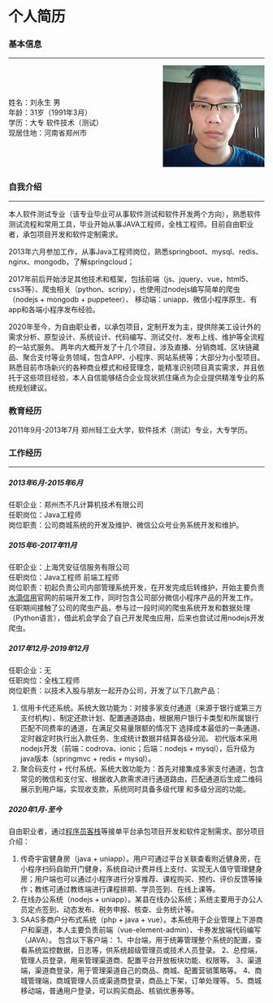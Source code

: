 # 个人简历

### 基本信息
***
<div style="display: flex; align-items: center;">
   <div style="flex: 1">
      姓名：刘永生 男<br/>
      年龄：31岁（1991年3月）<br/>
      学历：大专 软件技术（测试）<br/>
      现居住地：河南省郑州市<br/>
   </div>
   <div>
      <img src="avatar.jpg"/>
   </div>
</div>

### 自我介绍
***
本人软件测试专业（该专业毕业可从事软件测试和软件开发两个方向），熟悉软件测试流程和常用工具，毕业开始从事JAVA工程师，全栈工程师。目前自由职业者，承包项目开发和软件定制需求。

2013年六月参加工作，从事Java工程师岗位，熟悉springboot、mysql、redis、nginx、mongodb，了解springcloud；

2017年前后开始涉足其他技术和框架，包括前端（js、jquery、vue，html5、css3等）、爬虫相关（python、scripy），也使用过nodejs编写简单的爬虫（nodejs + mongodb + puppeteer）、
移动端：uniapp、微信小程序原生、有app和各端小程序发布经验。

2020年至今，为自由职业者，以承包项目，定制开发为主，提供除美工设计外的需求分析、原型设计、系统设计、代码编写、测试交付、发布上线、维护等全流程的一站式服务。
两年内大概开发了十几个项目，涉及直播、分销商城、区块链藏品、聚合支付等业务领域，包含APP、小程序、网站系统等；大部分为小型项目。
熟悉目前市场新兴的各种商业模式和经营理念，能精准识别项目真实需求，并且依托于这些项目经验，本人自信能够结合企业现状抓住痛点为企业提供精准专业的系统规划建议。

### 教育经历
2011年9月-2013年7月 郑州轻工业大学，软件技术（测试）专业，大专学历。


### 工作经历
***
##### 2013年6月-2015年6月

任职企业：郑州杰不凡计算机技术有限公司\
任职岗位：Java工程师\
岗位职责：公司商城系统的开发及维护、微信公众号业务系统开发和维护。


##### 2015年6-2017年11月

任职企业：上海凭安征信服务有限公司\
任职岗位：Java工程师 前端工程师\
岗位职责：初起负责公司内部管理系统开发，在开发完成后转维护，开始主要负责[水滴信用](https://shuidi.cn)官网的前端开发工作，同时包含公司部分微信小程序产品的开发工作。
任职期间接触了公司的爬虫产品，参与过一段时间的爬虫系统开发和数据处理（Python语言），借此机会学会了自己开发爬虫应用，后来也尝试过用nodejs开发爬虫。

##### 2017年12月-2019年12月

任职企业：无\
任职岗位：全栈工程师\
岗位职责：以技术入股与朋友一起开办公司，开发了以下几款产品：
1. 信用卡代还系统。系统大致功能为：对接多家支付通道（来源于银行或第三方支付机构）、制定还款计划、配置通道路由，根据用户银行卡类型和所属银行匹配不同费率的通道，在满足交易量限额的情况下
   选择成本最低的一条通道、定时器定时执行出入款任务、生成统计数据并结算各级分润。
   初代版本采用nodejs开发（前端：codrova、ionic；后端：nodejs + mysql），后升级为java版本（springmvc + redis + mysql）。
2. 聚合码支付 + 代付系统。系统大致功能为：首先对接集成多家支付通道，包含常见的微信和支付宝、根据收入款需求进行通道路由，匹配通道后生成二维码展示到用户端，实现收支款，系统同时具备多级代理 
   和多级分润的功能。
   
##### 2020年1月-至今

自由职业者，通过[程序员客栈](https://www.proginn.com/wo/74263 )等接单平台承包项目开发和软件定制需求。部分项目介绍：
1. 传奇宇宙健身房（java + uniapp）。用户可通过平台关联查看附近健身房，在小程序扫码自助开门健身，系统自动计费并线上支付、实现无人值守管理健身房；用户端也可以通过小程序进行分享推荐、课程购买、预约、评价反馈等操作；教练可通过教练端进行课程排期、学员签到、在线上课等。
2. 在线办公系统（nodejs + uniapp）。某县在线办公系统；系统主要用于办公人员定点签到、动态发布、税务申报、核查、业务统计等。
3. SAAS多商户分布式系统（php + java + vue）。本系统用于企业管理上下游商户和渠道，本人主要负责前端（vue-element-admin）、卡券发放端代码编写（JAVA）。
   包含以下客户端：
   1、中台端，用于统筹管理整个系统的配置，查看系统监控数据，日志等，供系统超级管理员或技术人员登录。
   2、总控端，管理人员登录，用来管理渠道商、配置平台开放板块功能、权限等。
   3、渠道端，渠道商登录，用于管理渠道自己的商品、商城、配置营销策略等。
   4、商城管理端，商城管理人员或渠道商登录，商品上下架，订单处理等。
   5、商城移动端，普通用户登录，可以购买商品、核销优惠券等。 